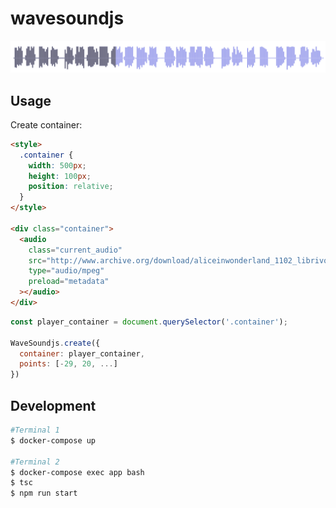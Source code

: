 # wavesoundjs

![SoundWaweformJS example](media/screenshot.png)

## Usage

Create container:

```html
<style>
  .container {
    width: 500px;
    height: 100px;
    position: relative;
  }
</style>

<div class="container">
  <audio
    class="current_audio"
    src="http://www.archive.org/download/aliceinwonderland_1102_librivox/aliceinwonderland_00_carroll.mp3"
    type="audio/mpeg"
    preload="metadata"
  ></audio>
</div>
```

```js
const player_container = document.querySelector('.container');

WaveSoundjs.create({
  container: player_container,
  points: [-29, 20, ...]
})
```

## Development

```sh
#Terminal 1
$ docker-compose up

#Terminal 2
$ docker-compose exec app bash
$ tsc
$ npm run start
```
